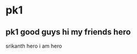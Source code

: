 # pk1
pk1
good guys 
hi my friends 
hero 
------------------------------------------------------
srikanth hero 
i am hero 
